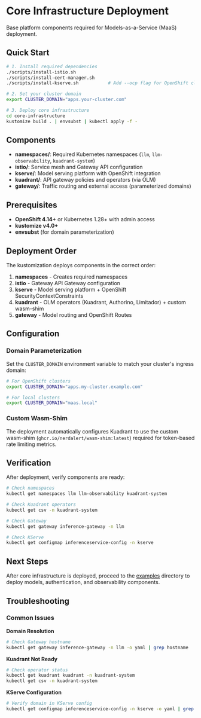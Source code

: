 # Core Infrastructure Deployment

Base platform components required for Models-as-a-Service (MaaS) deployment.

## Quick Start

```bash
# 1. Install required dependencies
./scripts/install-istio.sh
./scripts/install-cert-manager.sh
./scripts/install-kserve.sh           # Add --ocp flag for OpenShift clusters

# 2. Set your cluster domain
export CLUSTER_DOMAIN="apps.your-cluster.com"

# 3. Deploy core infrastructure
cd core-infrastructure
kustomize build . | envsubst | kubectl apply -f -
```

## Components

- **namespaces/**: Required Kubernetes namespaces (`llm`, `llm-observability`, `kuadrant-system`)
- **istio/**: Service mesh and Gateway API configuration  
- **kserve/**: Model serving platform with OpenShift integration
- **kuadrant/**: API gateway policies and operators (via OLM)
- **gateway/**: Traffic routing and external access (parameterized domains)

## Prerequisites

- **OpenShift 4.14+** or Kubernetes 1.28+ with admin access
- **kustomize v4.0+** 
- **envsubst** (for domain parameterization)

## Deployment Order

The kustomization deploys components in the correct order:

1. **namespaces** - Creates required namespaces
2. **istio** - Gateway API Gateway configuration
3. **kserve** - Model serving platform + OpenShift SecurityContextConstraints
4. **kuadrant** - OLM operators (Kuadrant, Authorino, Limitador) + custom wasm-shim
5. **gateway** - Model routing and OpenShift Routes

## Configuration

### Domain Parameterization

Set the `CLUSTER_DOMAIN` environment variable to match your cluster's ingress domain:

```bash
# For OpenShift clusters
export CLUSTER_DOMAIN="apps.my-cluster.example.com"

# For local clusters  
export CLUSTER_DOMAIN="maas.local"
```

### Custom Wasm-Shim

The deployment automatically configures Kuadrant to use the custom wasm-shim (`ghcr.io/nerdalert/wasm-shim:latest`) required for token-based rate limiting metrics.

## Verification

After deployment, verify components are ready:

```bash
# Check namespaces
kubectl get namespaces llm llm-observability kuadrant-system

# Check Kuadrant operators
kubectl get csv -n kuadrant-system

# Check Gateway
kubectl get gateway inference-gateway -n llm

# Check KServe
kubectl get configmap inferenceservice-config -n kserve
```

## Next Steps

After core infrastructure is deployed, proceed to the [examples](../examples/) directory to deploy models, authentication, and observability components.

## Troubleshooting

### Common Issues

**Domain Resolution**
```bash
# Check Gateway hostname
kubectl get gateway inference-gateway -n llm -o yaml | grep hostname
```

**Kuadrant Not Ready**
```bash
# Check operator status
kubectl get kuadrant kuadrant -n kuadrant-system
kubectl get csv -n kuadrant-system
```

**KServe Configuration**
```bash
# Verify domain in KServe config
kubectl get configmap inferenceservice-config -n kserve -o yaml | grep ingressDomain
```